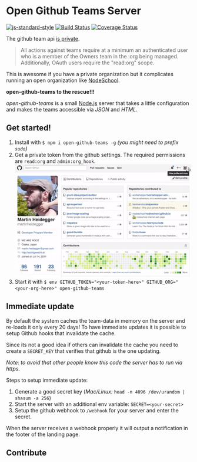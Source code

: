 # Open Github Teams Server

[![js-standard-style](https://img.shields.io/badge/code%20style-standard-brightgreen.svg)](http://standardjs.com/)
[![Build Status](https://travis-ci.org/martinheidegger/open-github-teams.svg?branch=master)](https://travis-ci.org/martinheidegger/open-github-teams)
[![Coverage Status](https://coveralls.io/repos/github/martinheidegger/open-github-teams/badge.svg?branch=master)](https://coveralls.io/github/martinheidegger/open-github-teams?branch=master)

The github team api [is private](https://developer.github.com/v3/orgs/teams/#list-teams).

> All actions against teams require at a minimum an authenticated user who is a
> member of the Owners team in the :org being managed. Additionally, OAuth users
> require the "read:org" scope.

This is awesome if you have a private organization but it complicates running an
open organization like [NodeSchool](http://nodeschool.io/).

**open-github-teams to the rescue!!!**

_open-github-teams_ is a small [Node.js](https://nodejs.org/en/) server that takes
a little configuration and makes the teams accessible via _JSON_ and _HTML_.

## Get started!

1. Install with `$ npm i open-github-teams -g` _(you might need to prefix `sudo`)_
2. Get a private token from the github settings. The required permissions are `read:org` and `admin:org_hook`. ![Get a private token](web/static/private_token.gif)
3. Start it with `$ env GITHUB_TOKEN="<your-token-here>" GITHUB_ORG="<your-org-here>" open-github-teams`

## Immediate update

By default the system caches the team-data in memory on the server and re-loads it
only every 20 days! To have immediate updates it is possible to setup Github hooks
that invalidate the cache.

Since its not a good idea if others can invalidate the cache you need to create
a `SECRET_KEY` that verifies that github is the one updating.

_Note: to avoid that other people know this code the server has to run via https._

Steps to setup immediate update:

1. Generate a good secret key (_Mac/Linux:_ `head -n 4096 /dev/urandom | shasum -a 256`)
2. Start the server with an additional env variable: `SECRET=<your-secret>`
3. Setup the github webhook to `/webhook` for your server and enter the secret.

When the server receives a webhook properly it will output a notification in the
footer of the landing page.

## Contribute
